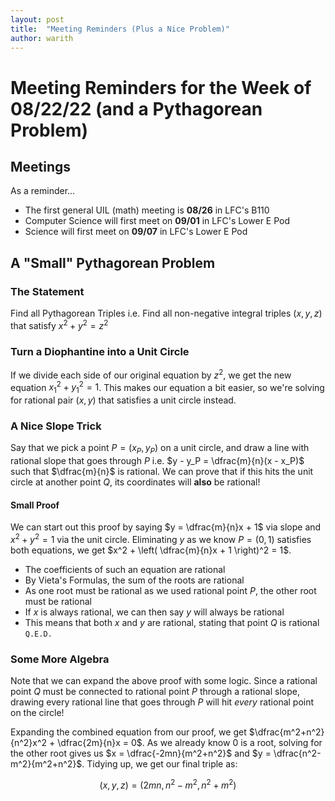 ```yaml
---
layout: post
title:  "Meeting Reminders (Plus a Nice Problem)"
author: warith
---
```


# Meeting Reminders for the Week of 08/22/22 (and a Pythagorean Problem)

## Meetings
As a reminder...
- The first general UIL (math) meeting is **08/26** in LFC's B110
- Computer Science will first meet on **09/01** in LFC's Lower E Pod
- Science will first meet on **09/07** in LFC's Lower E Pod

## A "Small" Pythagorean Problem

### The Statement
Find all Pythagorean Triples i.e. Find all non-negative integral triples $(x, y, z)$ that satisfy $x^2 + y^2 = z^2$ 

### Turn a Diophantine into a Unit Circle
If we divide each side of our original equation by $z^2$, we get the new equation $x_1^2 + y_1^2 = 1$. This makes our equation a bit easier, so we're solving for 
rational pair $(x, y)$ that satisfies a unit circle instead.

### A Nice Slope Trick
Say that we pick a point $P = (x_P, y_P)$ on a unit circle, and draw a line with rational slope that goes through $P$ i.e. $y - y_P = \dfrac{m}{n}(x - x_P)$ such 
that $\dfrac{m}{n}$ is rational. We can prove that if this hits the unit circle at another point $Q$, its coordinates will **also** be rational!

#### Small Proof
We can start out this proof by saying $y = \dfrac{m}{n}x + 1$ via slope and $x^2 + y^2 = 1$ via the unit circle. Eliminating $y$ as we know $P = (0,1)$ satisfies 
both equations, we get $x^2 + \left( \dfrac{m}{n}x + 1 \right)^2 = 1$.

- The coefficients of such an equation are rational
- By Vieta's Formulas, the sum of the roots are rational
- As one root must be rational as we used rational point $P$, the other root must be rational
- If $x$ is always rational, we can then say $y$ will always be rational
- This means that both $x$ and $y$ are rational, stating that point $Q$ is rational `Q.E.D.`

### Some More Algebra
Note that we can expand the above proof with some logic. Since a rational point $Q$ must be connected to rational point $P$ through a rational slope, drawing every 
rational line that goes through $P$ will hit *every* rational point on the circle!

Expanding the combined equation from our proof, we get $\dfrac{m^2+n^2}{n^2}x^2 + \dfrac{2m}{n}x = 0$. As we already know $0$ is a root, solving for the other root 
gives us $x = \dfrac{-2mn}{m^2+n^2}$ and $y = \dfrac{n^2-m^2}{m^2+n^2}$. Tidying up, we get our final triple as:

$$(x,y,z) = (2mn, n^2-m^2, n^2+m^2)$$